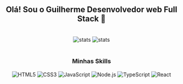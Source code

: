 <h2 align="center">Olá! Sou o Guilherme Desenvolvedor web Full Stack 👋</h2>


<!-- <div align="center"> 
    <a href="https://www.linkedin.com/in/guilhermeteixeiradasilva1994/">
      <img align="center" alt="" src="https://img.shields.io/badge/LinkedIn-0077B5?style=for-the-badge&logo=linkedin&logoColor=white"/>
    </a>
  </div> -->

<br/>

<div align="center"> 
  <img align="center" alt="stats" src="https://github-readme-stats.vercel.app/api?username=GuilhermeTeixeiraS&show_icons=true&theme=transparent"/>
  <img align="center" alt="stats" src="https://github-readme-stats.vercel.app/api/top-langs/?username=GuilhermeTeixeiraS&theme=transparent&hide_border=true&custom_title=Linguagens%20%Principais"/>
</div>

<br/>
<h3 align="center">Minhas Skills</h2>
<div align="center"> 
  <img align="center" alt="HTML5" src="https://img.shields.io/badge/HTML5-E34F26?style=for-the-badge&logo=html5&logoColor=white"/>
    <img align="center" alt="CSS3" src="https://img.shields.io/badge/CSS3-1572B6?style=for-the-badge&logo=css3&logoColor=white"/>
   <img align="center" alt="JavaScript" src="https://img.shields.io/badge/JavaScript-F7DF1E?style=for-the-badge&logo=javascript&logoColor=black"/>
   <img align="center" alt="Node.js" src="https://img.shields.io/badge/Node.js-43853D?style=for-the-badge&logo=node.js&logoColor=white"/>
   <img align="center" alt="TypeScript" src="https://img.shields.io/badge/TypeScript-007ACC?style=for-the-badge&logo=typescript&logoColor=white"/>
   <img align="center" alt="React" src="https://img.shields.io/badge/React-20232A?style=for-the-badge&logo=react&logoColor=61DAFB"/>
</div>
